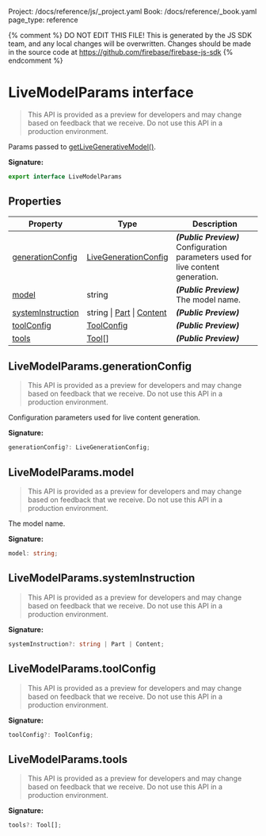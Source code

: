 Project: /docs/reference/js/_project.yaml
Book: /docs/reference/_book.yaml
page_type: reference

{% comment %}
DO NOT EDIT THIS FILE!
This is generated by the JS SDK team, and any local changes will be
overwritten. Changes should be made in the source code at
https://github.com/firebase/firebase-js-sdk
{% endcomment %}

# LiveModelParams interface
> This API is provided as a preview for developers and may change based on feedback that we receive. Do not use this API in a production environment.
> 

Params passed to [getLiveGenerativeModel()](./ai.md#getlivegenerativemodel_f2099ac)<!-- -->.

<b>Signature:</b>

```typescript
export interface LiveModelParams 
```

## Properties

|  Property | Type | Description |
|  --- | --- | --- |
|  [generationConfig](./ai.livemodelparams.md#livemodelparamsgenerationconfig) | [LiveGenerationConfig](./ai.livegenerationconfig.md#livegenerationconfig_interface) | <b><i>(Public Preview)</i></b> Configuration parameters used for live content generation. |
|  [model](./ai.livemodelparams.md#livemodelparamsmodel) | string | <b><i>(Public Preview)</i></b> The model name. |
|  [systemInstruction](./ai.livemodelparams.md#livemodelparamssysteminstruction) | string \| [Part](./ai.md#part) \| [Content](./ai.content.md#content_interface) | <b><i>(Public Preview)</i></b> |
|  [toolConfig](./ai.livemodelparams.md#livemodelparamstoolconfig) | [ToolConfig](./ai.toolconfig.md#toolconfig_interface) | <b><i>(Public Preview)</i></b> |
|  [tools](./ai.livemodelparams.md#livemodelparamstools) | [Tool](./ai.md#tool)<!-- -->\[\] | <b><i>(Public Preview)</i></b> |

## LiveModelParams.generationConfig

> This API is provided as a preview for developers and may change based on feedback that we receive. Do not use this API in a production environment.
> 

Configuration parameters used for live content generation.

<b>Signature:</b>

```typescript
generationConfig?: LiveGenerationConfig;
```

## LiveModelParams.model

> This API is provided as a preview for developers and may change based on feedback that we receive. Do not use this API in a production environment.
> 

The model name.

<b>Signature:</b>

```typescript
model: string;
```

## LiveModelParams.systemInstruction

> This API is provided as a preview for developers and may change based on feedback that we receive. Do not use this API in a production environment.
> 

<b>Signature:</b>

```typescript
systemInstruction?: string | Part | Content;
```

## LiveModelParams.toolConfig

> This API is provided as a preview for developers and may change based on feedback that we receive. Do not use this API in a production environment.
> 

<b>Signature:</b>

```typescript
toolConfig?: ToolConfig;
```

## LiveModelParams.tools

> This API is provided as a preview for developers and may change based on feedback that we receive. Do not use this API in a production environment.
> 

<b>Signature:</b>

```typescript
tools?: Tool[];
```
